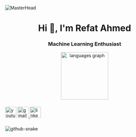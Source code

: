 ![MasterHead](https://i.pinimg.com/originals/a7/a8/d0/a7a8d06c754cfbbbc37e64cb118c513c.gif)
<h1 align="center">Hi 👋, I'm Refat Ahmed</h1>
<h3 align="center">Machine Learning Enthusiast </h3>





<div align="center">
<img src="https://github-readme-stats.vercel.app/api/top-langs?username=PrioAhmed19&locale=en&hide_title=false&layout=compact&card_width=320&langs_count=5&theme=dracula&hide_border=false" height="150" alt="languages graph"  />
</div>




###

<div align="left">
  <img src="https://img.shields.io/static/v1?message=Youtube&logo=youtube&label=&color=FF0000&logoColor=white&labelColor=&style=for-the-badge" height="35" alt="youtube logo"  />
  <a href="refatahmed@iut-dhaka.edu" target="_blank">
    <img src="https://img.shields.io/static/v1?message=Gmail&logo=gmail&label=&color=D14836&logoColor=white&labelColor=&style=for-the-badge" height="35" alt="gmail logo"  />
  </a>
  <a href="https://www.linkedin.com/in/refat-ahmed19/" target="_blank">
    <img src="https://img.shields.io/static/v1?message=LinkedIn&logo=linkedin&label=&color=0077B5&logoColor=white&labelColor=&style=for-the-badge" height="35" alt="linkedin logo"  />
  </a>
</div>

###


<picture>
  <source media="(prefers-color-scheme: dark)" srcset="https://raw.githubusercontent.com/PrioAhmed19/PrioAhmed19/output/github-snake-dark.svg" />
  <source media="(prefers-color-scheme: light)" srcset="https://raw.githubusercontent.com/PrioAhmed19/PrioAhmed19/output/github-snake.svg" />
  <img alt="github-snake" src="https://raw.githubusercontent.com/tobiasmeyhoefer/tobiasmeyhoefer/output/github-snake.svg" />
</picture>

